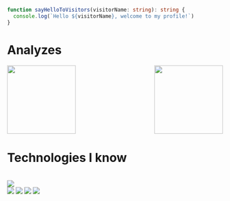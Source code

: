 <!-- <h1>Hello my name is Igor Ribeiro, I'm a full stack developer!</h1> -->
```ts
function sayHelloToVisitors(visitorName: string): string {
  console.log(`Hello ${visitorName}, welcome to my profile!`)
}
```

# Analyzes
<div style="display: flex;justify-content: space-between;">
  <a href="https://github.com/Bkuste2">
    <img height="160em"
      src="https://github-readme-stats.vercel.app/api/top-langs/?username=bkuste2&layout=compact&langs_count=7&theme=midnight-purple" />
  </a>
  <a href="http://www.github.com/bkuste2">
    <img height="160em"
      src="https://github-readme-streak-stats.herokuapp.com?user=Bkuste2&theme=midnight-purple&hide_border=true)](https://git.io/streak-stats" />
  </a>
</div>

<h1> Technologies I know </h1>
<br>
<img
  src="https://skillicons.dev/icons?i=js,ts,nodejs,jest,nextjs,react,svelte,tailwind,styledcomponents,express,sequelize,prisma,graphql,nestjs,java,spring,py,fastapi,selenium,mongodb,mysql,postgres,redis,docker,git,github,githubactions,vercel,heroku,figma" />

<div>
  <a href="https://www.instagram.com/igorribeiro632/" target="_blank"><img
      src="https://img.shields.io/badge/-Instagram-%23E4405F?style=for-the-badge&logo=instagram&logoColor=white"
      target="_blank"></a>
  <a href="https://www.linkedin.com/in/igor-medeiros-ribeiro" target="_blank"><img
      src="https://img.shields.io/badge/-LinkedIn-%230077B5?style=for-the-badge&logo=linkedin&logoColor=white"
      target="_blank"></a>
  <a href="https://discord.gg/Fh9qv7SF" target="_blank"><img
      src="https://img.shields.io/badge/Discord-7289DA?style=for-the-badge&logo=discord&logoColor=white"
      target="_blank"></a>
  <a href="mailto:igormr632@gmail.com"><img
      src="https://img.shields.io/badge/-Gmail-%23333?style=for-the-badge&logo=gmail&logoColor=white"
      target="_blank"></a>
</div>
